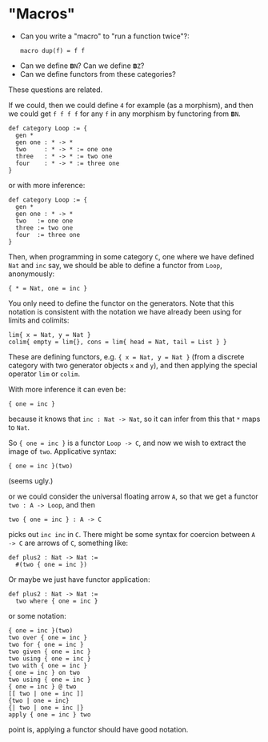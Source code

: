 # "Macros"

- Can you write a "macro" to "run a function twice"?:
  ```
  macro dup(f) = f f
  ```
- Can we define `𝐁N`? Can we define `𝐁Z`? 
- Can we define functors from these categories?

These questions are related.

If we could, then we could define `4` for example (as a morphism), and then we
could get `f f f f` for any `f` in any morphism by functoring from `𝐁N`.

```futile
def category Loop := {
  gen *
  gen one : * -> *
  two     : * -> * := one one
  three   : * -> * := two one
  four    : * -> * := three one
}
```

or with more inference:

```futile
def category Loop := {
  gen *
  gen one : * -> *
  two   := one one
  three := two one
  four  := three one
}
```

Then, when programming in some category `C`, one where we have defined `Nat` and
`inc` say, we should be able to define a functor from `Loop`, anonymously:

```
{ * = Nat, one = inc }
```

You only need to define the functor on the generators.
Note that this notation is consistent with the notation we have already been using for limits and colimits:
```futile
lim{ x = Nat, y = Nat }
colim{ empty = lim{}, cons = lim{ head = Nat, tail = List } }
```

These are defining functors, e.g. `{ x = Nat, y = Nat }` (from a discrete category with two generator objects `x` and `y`), and then applying the special operator `lim` or `colim`.

With more inference it can even be:
```
{ one = inc }
```
because it knows that `inc : Nat -> Nat`, so it can infer from this that `*` maps to `Nat`.

So `{ one = inc }` is a functor `Loop -> C`, and now we wish to extract the image of `two`. Applicative syntax:
```
{ one = inc }(two)
```
(seems ugly.)

or we could consider the universal floating arrow `A`, so that we get a functor
`two : A -> Loop`, and then
```
two { one = inc } : A -> C
```
picks out `inc inc` in `C`. There might be some syntax for coercion between `A -> C` are arrows of `C`, something like:
```futile
def plus2 : Nat -> Nat :=
  #(two { one = inc })
```

Or maybe we just have functor application:
```futile
def plus2 : Nat -> Nat :=
  two where { one = inc }
```
or some notation:

```
{ one = inc }(two)
two over { one = inc }
two for { one = inc }
two given { one = inc }
two using { one = inc }
two with { one = inc }
{ one = inc } on two
two using { one = inc }
{ one = inc } @ two
[[ two | one = inc ]]
{two | one = inc}
{| two | one = inc |}
apply { one = inc } two
```

point is, applying a functor should have good notation.
